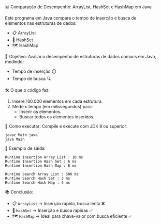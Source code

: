 
📊 Comparação de Desempenho: ArrayList, HashSet e HashMap em Java

Este programa em Java compara o tempo de inserção e busca de elementos nas estruturas de dados:
- 📋 ArrayList
- 🔳 HashSet
- 🗺️ HashMap

🎯 Objetivo:
Avaliar o desempenho de estruturas de dados comuns em Java, medindo:
- Tempo de inserção ⏱️
- Tempo de busca 🔍

🛠️ O que o código faz:
1. Insere 100.000 elementos em cada estrutura.
2. Mede o tempo (em milissegundos) para:
   - Inserir os elementos.
   - Buscar todos os elementos inseridos.

🚀 Como executar:
Compile e execute com JDK 8 ou superior:

    javac Main.java
    java Main

📌 Exemplo de saída:

    Runtime Insertion Array List : 10 ms
    Runtime Insertion Hash Set : 6 ms
    Runtime Insertion Hash Map : 8 ms

    Runtime Search Array List : 500 ms
    Runtime Search Hash Set : 3 ms
    Runtime Search Hash Map : 4 ms

📚 Conclusão:
- 📋 `ArrayList` → Inserção rápida, busca lenta ❌
- 🔳 `HashSet` → Inserção e busca rápidas ✅
- 🗺️ `HashMap` → Ideal para chave-valor com busca eficiente ✅

